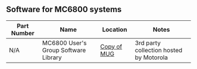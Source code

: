 
## Software for MC6800 systems


| Part Number   | Name      | Location |Notes | 
|---            |---        |--  |--- |
| N/A           | MC6800 User's Group Software Library | [Copy of MUG](https://github.com/Sphere-Corporation/MUG) | 3rd party collection hosted by Motorola | 


